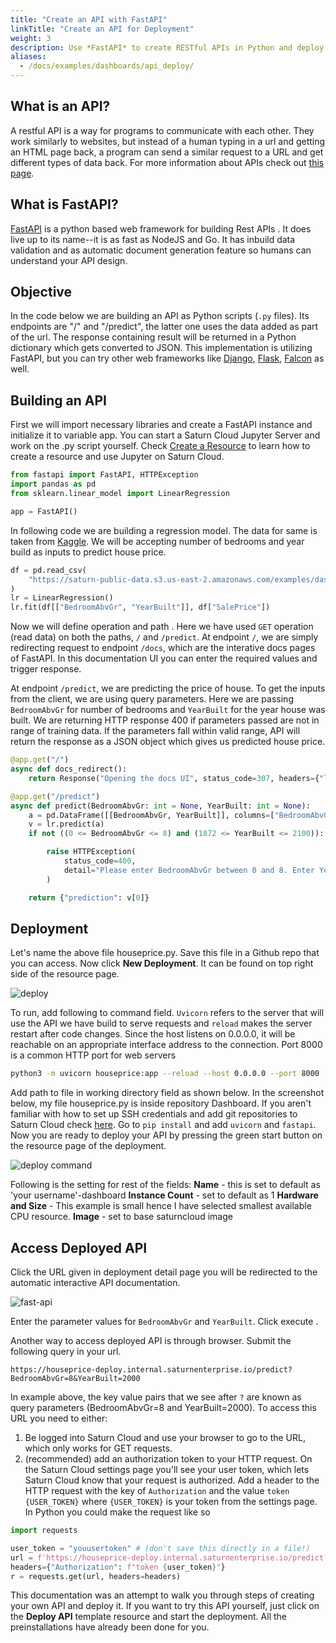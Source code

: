 ```yaml
---
title: "Create an API with FastAPI"
linkTitle: "Create an API for Deployment"
weight: 3
description: Use *FastAPI* to create RESTful APIs in Python and deploy them in Saturn Cloud
aliases:
  - /docs/examples/dashboards/api_deploy/
---
```

## What is an API?
A restful API is a way for programs to communicate with each other. They work similarly to websites, but instead of a human typing in a url and getting an HTML page back, a program can send a similar request to a URL and get different types of data back. For more information about APIs check out [this page](https://realpython.com/python-api/).

## What is FastAPI?
<a href="https://fastapi.tiangolo.com/" target='_blank' rel='noopener'>FastAPI</a> is a python based web framework for building Rest APIs . It does live up to its name--it is as fast as  NodeJS and Go. It has inbuild data validation and as automatic document generation feature so humans can understand your API design. 

## Objective
In the code below we are building an API as Python scripts (`.py` files). Its endpoints are "/" and "/predict", the latter one uses the data added as part of the url. The response containing result will be returned in a Python dictionary which gets converted to JSON. This implementation is utilizing FastAPI, but you can try other web frameworks like [Django](https://www.django-rest-framework.org/), [Flask](https://flask.palletsprojects.com/en/2.0.x/), [Falcon](https://falcon.readthedocs.io/en/stable/) as well.
## Building an API

First we will import necessary libraries and create a FastAPI instance and initialize it to variable app. You can start a Saturn Cloud Jupyter Server and work on the .py script yourself. Check [Create a Resource](https://saturncloud.io/docs/getting-started/start_resource/) to learn how to create a resource and use Jupyter on Saturn Cloud.

```python
from fastapi import FastAPI, HTTPException
import pandas as pd
from sklearn.linear_model import LinearRegression

app = FastAPI()
```
In following code we are building a regression model. The data for same is taken from [Kaggle](https://www.kaggle.com/c/house-prices-advanced-regression-techniques/data).
We will be accepting number of bedrooms and year build as inputs to predict house price. 

```python
df = pd.read_csv(
    "https://saturn-public-data.s3.us-east-2.amazonaws.com/examples/dashboard/housePriceData.csv"
)
lr = LinearRegression()
lr.fit(df[["BedroomAbvGr", "YearBuilt"]], df["SalePrice"])
```
Now we will define operation and path . Here we have used `GET` operation (read data) on both the paths, `/` and `/predict`. At endpoint `/`, we are simply redirecting request to endpoint `/docs`, which are the interative docs pages of FastAPI. In this documentation UI you can enter the required values and trigger response.

At endpoint `/predict`, we are predicting the price of house. To get the inputs from the client, we are using query parameters. Here we are passing `BedroomAbvGr` for number of bedrooms and `YearBuilt` for the year house was built. We are returning HTTP response 400 if parameters passed are not in range of training data. If the parameters fall within valid range, API will return the response as a JSON object which gives us predicted house price. 

```python
@app.get("/")
async def docs_redirect():
    return Response("Opening the docs UI", status_code=307, headers={"location": "/docs"})

@app.get("/predict")
async def predict(BedroomAbvGr: int = None, YearBuilt: int = None):
    a = pd.DataFrame([[BedroomAbvGr, YearBuilt]], columns=["BedroomAbvGr", "YearBuilt"])
    v = lr.predict(a)
    if not ((0 <= BedroomAbvGr <= 8) and (1872 <= YearBuilt <= 2100)):

        raise HTTPException(
            status_code=400,
            detail="Please enter BedroomAbvGr between 0 and 8. Enter YearBuilt between 1872 and 2100",
        )

    return {"prediction": v[0]}

```

## Deployment

Let's name the above file houseprice.py. Save this file in a Github repo that you can access. Now click **New Deployment**. It can be found on top right side of the resource page. 

![deploy](https://saturn-public-assets.s3.us-east-2.amazonaws.com/example-resources/plumber_deployment.png "doc-image")

To run, add following to command field. `Uvicorn` refers to the server that will use the API we have build to serve requests and `reload` makes the server restart after code changes. Since the host listens on 0.0.0.0, it will be reachable on an appropriate interface address to the connection. Port 8000 is a common HTTP port for web servers 

```bash
python3 -m uvicorn houseprice:app --reload --host 0.0.0.0 --port 8000
```
Add path to file in working directory field as shown below. In the screenshot below, my file houseprice.py is inside repository Dashboard. If you aren't familiar with how to set up SSH credentials and add git repositories to Saturn Cloud check [here](https://saturncloud.io/docs/using-saturn-cloud/gitrepo/).
Go to `pip install` and add `uvicorn` and `fastapi`.  Now you are ready to deploy your API by pressing the green start button on the resource page of the deployment. 

![deploy command](https://saturn-public-assets.s3.us-east-2.amazonaws.com/example-resources/api-deploy-command.png "doc-image")

Following is the setting for rest of the fields:
**Name** - this is set to default as 'your username'-dashboard
**Instance Count** - set to default as 1 
**Hardware and Size** - This example is small hence I have selected smallest available CPU resource.
**Image** - set to base saturncloud image

## Access Deployed API

Click the URL given in deployment detail page you will be redirected to the automatic interactive API documentation. 

![fast-api](https://saturn-public-assets.s3.us-east-2.amazonaws.com/example-resources/fastapi_docs.png "doc-image")

Enter the parameter values for `BedroomAbvGr` and `YearBuilt`. Click execute .

Another way to access deployed API is through browser. Submit the following query in your url. 

`https://houseprice-deploy.internal.saturnenterprise.io/predict?BedroomAbvGr=8&YearBuilt=2000`

In example above, the key value pairs that we see after `?` are known as query parameters (BedroomAbvGr=8 and YearBuilt=2000). 
To access this URL you need to either:

1. Be logged into Saturn Cloud and use your browser to go to the URL, which only works for GET requests.
2. (recommended) add an authorization token to your HTTP request. On the Saturn Cloud settings page you'll see your user token, which lets Saturn Cloud know that your request is authorized. Add a header to the HTTP request with the key of  `Authorization` and the value `token {USER_TOKEN}` where `{USER_TOKEN}` is your token from the settings page. In Python you could make the request like so

```python
import requests

user_token = "youusertoken" # (don't save this directly in a file!)
url = f'https://houseprice-deploy.internal.saturnenterprise.io/predict?BedroomAbvGr=8&YearBuilt=2000'
headers={"Authorization": f"token {user_token}"}
r = requests.get(url, headers=headers)
```

This documentation was an attempt to walk you through steps of creating your own API and deploy it. 
If you want to try this API yourself, just click on the **Deploy API** template resource and start the deployment. All the preinstallations have already been done for you.  
